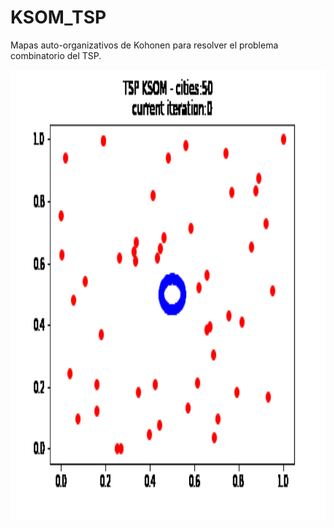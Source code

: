 # KSOM_TSP
Mapas auto-organizativos de Kohonen para resolver el problema combinatorio del TSP. 
<p><img align="center" src="https://github.com/dfs99/KSOM_TSP/blob/main/results.gif" width=720 height=720 /></p>
